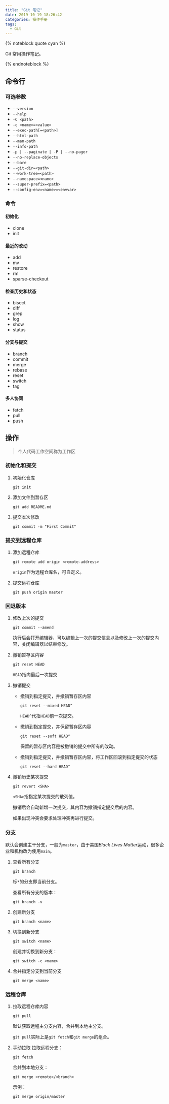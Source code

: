 ```yaml
---
title: "Git 笔记"
date: 2019-10-19 18:26:42
categories: 操作手册
tags:
  - Git
---
```


{% noteblock quote cyan %}

Git 常用操作笔记。

{% endnoteblock %}

<!-- more -->

## 命令行

### 可选参数

- `--version`
- `--help`
- `-C <path>`
- `-c <name>=<value>`
- `--exec-path[=<path>]`
- `--html-path`
- `--man-path`
- `--info-path`
- `-p | --paginate | -P | --no-pager`
- `--no-replace-objects`
- `--bare`
- `--git-dir=<path>`
- `--work-tree=<path>`
- `--namespace=<name>`
- `--super-prefix=<path>`
- `--config-env=<name>=<envvar>`

### 命令

#### 初始化

- clone
- init

#### 最近的改动

- add
- mv
- restore
- rm
- sparse-checkout

#### 检查历史和状态

- bisect
- diff
- grep
- log
- show
- status

#### 分支与提交

- branch
- commit
- merge
- rebase
- reset
- switch
- tag

#### 多人协同

- fetch
- pull
- push

## 操作

> 个人代码工作空间称为工作区

### 初始化和提交

1.  初始化仓库

    ```shell
    git init
    ```

2.  添加文件到暂存区

    ```shell
    git add README.md
    ```

3.  提交本次修改

    ```shell
    git commit -m "First Commit"
    ```

### 提交到远程仓库

1.  添加远程仓库

    ```shell
    git remote add origin <remote-address>
    ```

    `origin`作为远程仓库名，可自定义。

2.  提交远程仓库

    ```shell
    git push origin master
    ```

### 回退版本

1.  修改上次的提交

    ```shell
    git commit --amend
    ```

    执行后会打开编辑器，可以编辑上一次的提交信息以及修改上一次的提交内容，关闭编辑器以结束修改。

2.  撤销暂存区内容

    ```shell
    git reset HEAD
    ```

    `HEAD`指向最后一次提交

3.  撤销提交

    - 撤销到指定提交，并撤销暂存区内容

      ```shell
      git reset --mixed HEAD^
      ```

      `HEAD^`代指`HEAD`前一次提交。

    - 撤销到指定提交，并保留暂存区内容

      ```shell
      git reset --soft HEAD^
      ```

      保留的暂存区内容是被撤销的提交中所有的改动。

    - 撤销到指定提交，并撤销暂存区内容，将工作区回滚到指定提交的状态

      ```shell
      git reset --hard HEAD^
      ```

4.  撤销历史某次提交

    ```shell
    git revert <SHA>
    ```

    `<SHA>`指指定某次提交的散列值。

    撤销后会自动新增一次提交，其内容为撤销指定提交后的内容。

    如果出现冲突会要求处理冲突再进行提交。

### 分支

默认会创建主干分支，一般为`master`，由于美国*Black Lives Matter*运动，很多企业和机构改为使用`main`。

1.  查看所有分支

    ```shell
    git branch
    ```

    标`*`的分支即当前分支。

    查看所有分支的版本：

    ```shell
    git branch -v
    ```

2.  创建新分支

    ```shell
    git branch <name>
    ```

3.  切换到新分支

    ```shell
    git switch <name>
    ```

    创建并切换到新分支：

    ```shell
    git switch -c <name>
    ```

4.  合并指定分支到当前分支

    ```shell
    git merge <name>
    ```

### 远程仓库

1.  拉取远程仓库内容

    ```shell
    git pull
    ```

    默认获取远程主分支内容，合并到本地主分支。

    `git pull`实际上是`git fetch`和`git merge`的组合。

2.  手动拉取
    拉取远程分支：

    ```shell
    git fetch
    ```

    合并到本地分支：

    ```shell
    git merge <remote>/<branch>
    ```

    示例：

    ```shell
    git merge origin/master
    ```
